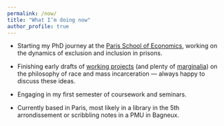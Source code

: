```yaml
---
permalink: /now/
title: "What I’m doing now"
author_profile: true
---
```


- Starting my PhD journey at the [Paris School of Economics](https://www.parisschoolofeconomics.eu/en/), working on the dynamics of exclusion and inclusion in prisons.  

- Finishing early drafts of [working projects](/projects/) (and plenty of [marginalia](/year-archive/)) on the philosophy of race and mass incarceration — always happy to discuss these ideas.  

- Engaging in my first semester of coursework and seminars.  

- Currently based in Paris, most likely in a library in the 5th arrondissement or scribbling notes in a PMU in Bagneux.
